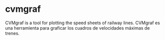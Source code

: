 # cvmgraf
CVMgraf is a tool for plotting the speed sheets of railway lines. CVMgraf es una herramienta para graficar los cuadros de velocidades máximas de trenes.
